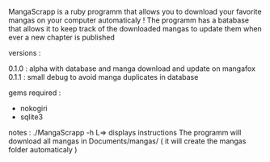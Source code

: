 MangaScrapp is a ruby programm that allows you to download your favorite mangas
on your computer automaticaly !
The programm has a batabase that allows it to keep track of the downloaded mangas
to update them when ever a new chapter is published

versions :

0.1.0 : alpha with database and manga download and update on mangafox
0.1.1 : small debug to avoid manga duplicates in database

gems required :
- nokogiri
- sqlite3

notes :
./MangaScrapp -h
    L=> displays instructions
The programm will download all mangas in Documents/mangas/
( it will create the mangas folder automaticaly )
